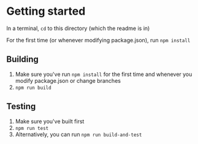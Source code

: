 # Getting started

In a terminal, `cd` to this directory (which the readme is in)

For the first time (or whenever modifying package.json), run `npm install`

## Building

1. Make sure you've run `npm install` for the first time and whenever you modify package.json or change branches
1. `npm run build`


## Testing

1. Make sure you've built first
1. `npm run test`
1. Alternatively, you can run `npm run build-and-test`